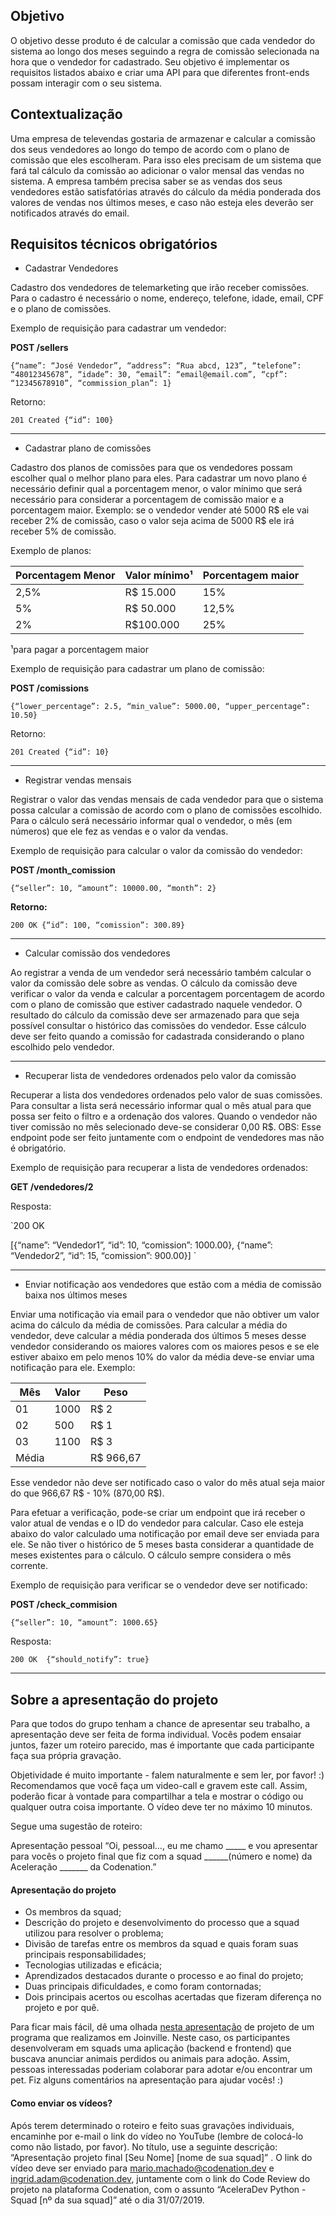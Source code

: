 ## Objetivo
O objetivo desse produto é de calcular a comissão que cada vendedor do sistema ao longo dos meses seguindo a regra de comissão selecionada na hora que o vendedor for cadastrado. Seu objetivo é implementar os requisitos listados abaixo e criar uma API para que diferentes front-ends possam interagir com o seu sistema.

## Contextualização
Uma empresa de televendas gostaria de armazenar e calcular a comissão dos seus vendedores ao longo do tempo de acordo com o plano de comissão que eles escolheram. Para isso eles precisam de um sistema que fará tal cálculo da comissão ao adicionar o valor mensal das vendas no sistema. A empresa também precisa saber se as vendas dos seus vendedores estão satisfatórias através do cálculo da média ponderada dos valores de vendas nos últimos meses, e caso não esteja eles deverão ser notificados através do email.

## Requisitos técnicos obrigatórios
- Cadastrar Vendedores

Cadastro dos vendedores de telemarketing que irão receber comissões. Para o cadastro é necessário o nome, endereço, telefone, idade, email, CPF e o plano de comissões.

Exemplo de requisição para cadastrar um vendedor:

**POST /sellers**

`{“name”: “José Vendedor”, “address”: “Rua abcd, 123”, “telefone”: “48012345678”, “idade”: 30, “email”: “email@email.com”, “cpf”: “12345678910”, “commission_plan”: 1}`

Retorno:


`201 Created {“id”: 100}`

___
- Cadastrar plano de comissões

Cadastro dos planos de comissões para que os vendedores possam escolher qual o melhor plano para eles. Para cadastrar um novo plano é necessário definir qual a porcentagem menor, o valor mínimo que será necessário para considerar a porcentagem de comissão maior e a porcentagem maior. Exemplo: se o vendedor vender até 5000 R$ ele vai receber 2% de comissão, caso o valor seja acima de 5000 R$ ele irá receber 5% de comissão.

Exemplo de planos:

|**Porcentagem Menor**|	**Valor mínimo¹** |	**Porcentagem maior**|
|---|---|---|
|2,5% |R$ 15.000	|15%|
|5%	|R$ 50.000 |12,5%|
|2%	|R$100.000 |25%|

¹para pagar a porcentagem maior

Exemplo de requisição para cadastrar um plano de comissão:

**POST /comissions**

`{“lower_percentage”: 2.5, “min_value”: 5000.00, “upper_percentage”: 10.50}`

Retorno:

`201 Created
{“id”: 10}`

___
- Registrar vendas mensais

Registrar o valor das vendas mensais de cada vendedor para que o sistema possa calcular a comissão de acordo com o plano de comissões escolhido. Para o cálculo será necessário informar qual o vendedor, o mês (em números) que ele fez as vendas e o valor da vendas.

Exemplo de requisição para calcular o valor da comissão do vendedor:

**POST /month_comission**

`{“seller”: 10, “amount”: 10000.00, “month”: 2}`

**Retorno:**

`200 OK
{“id”: 100, “comission”: 300.89}`

___
- Calcular comissão dos vendedores


Ao registrar a venda de um vendedor será necessário também calcular o valor da comissão dele sobre as vendas. O cálculo da comissão deve verificar o valor da venda e calcular a porcentagem porcentagem de acordo com o plano de comissão que estiver cadastrado naquele vendedor. O resultado do cálculo da comissão deve ser armazenado para que seja possível consultar o histórico das comissões do vendedor. Esse cálculo deve ser feito quando a comissão for cadastrada considerando o plano escolhido pelo vendedor.

___

- Recuperar lista de vendedores ordenados pelo valor da comissão

Recuperar a lista dos vendedores ordenados pelo valor de suas comissões. Para consultar a lista será necessário informar qual o mês atual para que possa ser feito o filtro e a ordenação dos valores. Quando o vendedor não tiver comissão no mês selecionado deve-se considerar 0,00 R$. OBS: Esse endpoint pode ser feito juntamente com o endpoint de vendedores mas não é obrigatório.

Exemplo de requisição para recuperar a lista de vendedores ordenados:

**GET /vendedores/2**

Resposta:

`200 OK

[{“name”: “Vendedor1”, “id”: 10, “comission”: 1000.00}, {“name”: “Vendedor2”, “id”: 15, “comission”: 900.00}]
`

___
- Enviar notificação aos vendedores que estão com a média de comissão baixa nos últimos meses

Enviar uma notificação via email para o vendedor que não obtiver um valor acima do cálculo da média de comissões. Para calcular a média do vendedor, deve calcular a média ponderada dos últimos 5 meses desse vendedor considerando os maiores valores com os maiores pesos e se ele estiver abaixo em pelo menos 10% do valor da média deve-se enviar uma notificação para ele. Exemplo:



|**Mês**   |**Valor**   |**Peso**    |
|---|---|---|
|01|1000|R$ 2|
|02|	500 |R$ 1|
|03	|1100 |R$ 3|
|Média| |R$ 966,67|

Esse vendedor não deve ser notificado caso o valor do mês atual seja maior do que 966,67 R$ - 10% (870,00 R$).

Para efetuar a verificação, pode-se criar um endpoint que irá receber o valor atual de vendas e o ID do vendedor para calcular. Caso ele esteja abaixo do valor calculado uma notificação por email deve ser enviada para ele. Se não tiver o histórico de 5 meses basta considerar a quantidade de meses existentes para o cálculo. O cálculo sempre considera o mês corrente.

Exemplo de requisição para verificar se o vendedor deve ser notificado:

**POST /check_commision**

`{“seller”: 10, “amount”: 1000.65}`

Resposta:

`200 OK 
{“should_notify”: true}`


________
## Sobre a apresentação do projeto

Para que todos do grupo tenham a chance de apresentar seu trabalho, a apresentação deve ser feita de forma individual. Vocês podem ensaiar juntos, fazer um roteiro parecido, mas é importante que cada participante faça sua própria gravação.

Objetividade é muito importante - falem naturalmente e sem ler, por favor! :) Recomendamos que você faça um video-call e gravem este call. Assim, poderão ficar à vontade para compartilhar a tela e mostrar o código ou qualquer outra coisa importante. O vídeo deve ter no máximo 10 minutos.

Segue uma sugestão de roteiro:

Apresentação pessoal
“Oi, pessoal…, eu me chamo _____ e vou apresentar para vocês o projeto final que fiz com a squad ______(número e nome) da Aceleração _______ da Codenation.”

#### Apresentação do projeto

- Os membros da squad;
- Descrição do projeto e desenvolvimento do processo que a squad utilizou para resolver o problema;
- Divisão de tarefas entre os membros da squad e quais foram suas principais responsabilidades;
- Tecnologias utilizadas e eficácia;
- Aprendizados destacados durante o processo e ao final do projeto;
- Duas principais dificuldades, e como foram contornadas;
- Dois principais acertos ou escolhas acertadas que fizeram diferença no projeto e por quê.


Para ficar mais fácil, dê uma olhada [nesta apresentação](https://drive.google.com/file/d/1Owc4VYM492svCn7RlMnNs_Bk4ZGjZkvj/view) de projeto de um programa que realizamos em Joinville.
 Neste caso, os participantes desenvolveram em squads uma aplicação (backend e frontend) que buscava anunciar animais perdidos ou animais para adoção. Assim, pessoas interessadas poderiam colaborar para adotar e/ou encontrar um pet. Fiz alguns comentários na apresentação para ajudar vocês! :)

#### Como enviar os vídeos?

Após terem determinado o roteiro e feito suas gravações individuais, encaminhe por e-mail o link do vídeo no YouTube (lembre de colocá-lo como não listado, por favor). No título, use a seguinte descrição: “Apresentação projeto final [Seu Nome] [nome de sua squad]” . O link do vídeo deve ser enviado para mario.machado@codenation.dev e ingrid.adam@codenation.dev, juntamente com o link do Code Review do projeto na plataforma Codenation, com o assunto “AceleraDev Python - Squad [nº da sua squad]” até o dia 31/07/2019.
